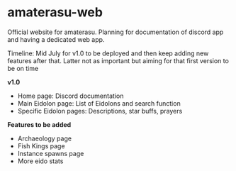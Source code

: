 # amaterasu-web

Official website for amaterasu. Planning for documentation of discord app and having a dedicated web app.

Timeline: Mid July for v1.0 to be deployed and then keep adding new features after that. Latter not as important but aiming for that first version to be on time

**v1.0**

- Home page: Discord documentation
- Main Eidolon page: List of Eidolons and search function
- Specific Eidolon pages: Descriptions, star buffs, prayers

**Features to be added**

- Archaeology page
- Fish Kings page
- Instance spawns page
- More eido stats
